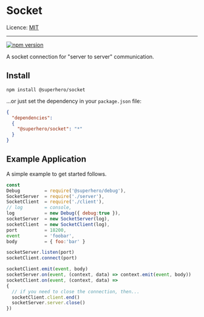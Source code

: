 # Socket

Licence: [MIT](https://opensource.org/licenses/MIT)

---

[![npm version](https://badge.fury.io/js/%40superhero%2Fsocket.svg)](https://badge.fury.io/js/%40superhero%2Fsocket)

A socket connection for "server to server" communication.

## Install

`npm install @superhero/socket`

...or just set the dependency in your `package.json` file:

```json
{
  "dependencies":
  {
    "@superhero/socket": "*"
  }
}
```

## Example Application

A simple example to get started follows.

```js
const
Debug         = require('@superhero/debug'),
SocketServer  = require('./server'),
SocketClient  = require('./client'),
// log        = console,
log           = new Debug({ debug:true }),
socketServer  = new SocketServer(log),
socketClient  = new SocketClient(log),
port          = 18200,
event         = 'foobar',
body          = { foo:'bar' }

socketServer.listen(port)
socketClient.connect(port)

socketClient.emit(event, body)
socketServer.on(event, (context, data) => context.emit(event, body))
socketClient.on(event, (context, data) =>
{
  // if you need to close the connection, then...
  socketClient.client.end()
  socketServer.server.close()
})
```
